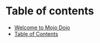 # Table of contents

* [Welcome to Mojo Dojo](README.md)
* [Table of Contents](table-of-contents.md)
